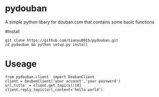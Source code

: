 # pydouban
A simple python libary for douban.com that contains some basic functions 

#Install
``` 
git clone https://github.com/tianyu0915/pydouban.git
cd pydouban && python setup.py install 
```

# Useage
```
from pydouban.client  import DoubanClient
client = DoubanClient('your account','your password')
url,title  = client.get_topics()[0]
client.reply_topic(url,content='hello world')

```

